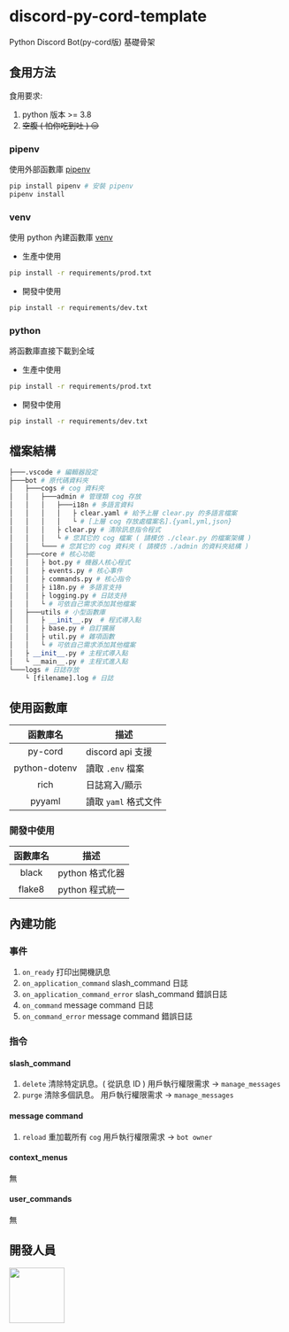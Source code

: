 # discord-py-cord-template

Python Discord Bot(py-cord版) 基礎骨架

## 食用方法

食用要求:

1. python 版本 >= 3.8
2. ~~空腹 ( 怕你吃到吐 ) 😑~~

### pipenv

使用外部函數庫 [pipenv](https://pypi.org/project/pipenv/)

```sh
pip install pipenv # 安裝 pipenv
pipenv install
```

### venv

使用 python 內建函數庫 [venv](https://docs.python.org/zh-tw/3/tutorial/venv.html)

- 生產中使用

```sh
pip install -r requirements/prod.txt
```

- 開發中使用

```sh
pip install -r requirements/dev.txt
```

### python

將函數庫直接下載到全域

- 生產中使用

```sh
pip install -r requirements/prod.txt
```

- 開發中使用

```sh
pip install -r requirements/dev.txt
```

## 檔案結構

```python
├───.vscode # 編輯器設定
├───bot # 原代碼資料夾
│   ├───cogs # cog 資料夾
│   │   ├───admin # 管理類 cog 存放
│   │   │   ├───i18n # 多語言資料
│   │   │   │   ├ clear.yaml # 給予上層 clear.py 的多語言檔案
│   │   │   │   └ # [上層 cog 存放處檔案名].{yaml,yml,json}
│   │   │   ├ clear.py # 清除訊息指令程式
│   │   │   └ # 您其它的 cog 檔案 ( 請模仿 ./clear.py 的檔案架構 ) 
│   │   └─── # 您其它的 cog 資料夾 ( 請模仿 ./admin 的資料夾結構 )
│   ├───core # 核心功能
│   │   ├ bot.py # 機器人核心程式
│   │   ├ events.py # 核心事件
│   │   ├ commands.py # 核心指令
│   │   ├ i18n.py # 多語言支持
│   │   ├ logging.py # 日誌支持
│   │   └ # 可依自己需求添加其他檔案
│   ├───utils # 小型函數庫
│   │   ├ __init__.py  # 程式導入點
│   │   ├ base.py # 自訂擴展
│   │   ├ util.py # 雜項函數
│   │   └ # 可依自己需求添加其他檔案
│   ├ __init__.py # 主程式導入點
│   └ __main__.py # 主程式進入點
└───logs # 日誌存放
    └ [filename].log # 日誌
```

## 使用函數庫

|   函數庫名    | 描述                 |
| :-----------: | -------------------- |
|    py-cord    | discord api 支援     |
| python-dotenv | 讀取 `.env` 檔案     |
|     rich      | 日誌寫入/顯示        |
|    pyyaml     | 讀取 `yaml` 格式文件 |

### 開發中使用

| 函數庫名 | 描述            |
| :------: | --------------- |
|  black   | python 格式化器 |
|  flake8  | python 程式統一 |

## 內建功能

### 事件

1. `on_ready`
  打印出開機訊息
2. `on_application_command`
  slash_command 日誌
3. `on_application_command_error`
  slash_command 錯誤日誌
4. `on_command`
  message command 日誌
5. `on_command_error`
  message command 錯誤日誌

### 指令

#### slash_command

1. `delete`
  清除特定訊息。( 從訊息 ID )
  用戶執行權限需求 -> `manage_messages`
2. `purge`
  清除多個訊息。
  用戶執行權限需求 -> `manage_messages`

#### message command

1. `reload`
  重加載所有 `cog`
  用戶執行權限需求 -> `bot owner`

#### context_menus

無

#### user_commands

無

## 開發人員

<a href="https://github.com/a3510377" style="border-radius:50%">
    <img width="100px" src="https://cdn.discordapp.com/avatars/688181698822799414/f6534feffc3f15cf439cb2fdd579aab5.webp?size=128">
</a>
